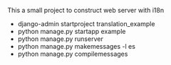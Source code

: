 This a small project to construct web server with i18n

* django-admin startproject translation_example
* python manage.py startapp example
* python manage.py runserver
* python manage.py makemessages -l es
* python manage.py compilemessages
